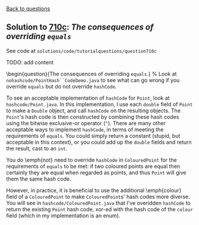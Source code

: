 [Back to questions](../README.md)

## Solution to [710c](../questions/710c): *The consequences of overriding `equals`*

See code at `solutions/code/tutorialquestions/question710c`

TODO: add content

\begin{question}{The consequences of overriding `equals`.}
%
Look at `nohashcode/PointHash``CodeDemo.java` to see what can go wrong if you override `equals`
but do not override `hashCode`.

To see an acceptable implementation of `hashCode` for `Point`, look at `hashcode/Point.java`.
In this implementation, I use each `double` field of `Point` to make a `Double` object,
and call `hashCode` on the resulting objects.  The `Point`'s hash code is then constructed by combining
these hash codes using the bitwise exclusive-or operator (`^`).  There are many other acceptable ways to implement
`hashCode`, in terms of meeting the requirements of `equals`.  You could simply return a constant (stupid,
but acceptable in this context), or you could add up the `double` fields and return the result, cast to an `int`.

You do \emph{not} need to override `hashCode` in `ColouredPoint` for the requirements of `equals` to be
met: if two coloured points are equal then certainly they are equal when regarded as points, and thus `Point` will give them
the same hash code.

However, in practice, it is beneficial to use the additional \emph{colour} field of a `ColouredPoint` to make `ColouredPoint`s'
hash codes more diverse.  You will see in `hashcode/ColouredPoint.java` that I've overidden `hashCode` to return the existing
`Point` hash code, xor-ed with the hash code of the `colour` field (which in my implementation is an enum).

